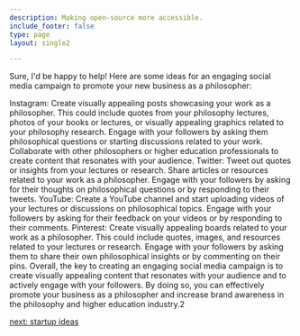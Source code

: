 ```yaml
---
description: Making open-source more accessible.
include_footer: false
type: page
layout: single2

---
```


<p>
Sure, I'd be happy to help! Here are some ideas for an engaging social media campaign to promote your new business as a philosopher:

Instagram:
Create visually appealing posts showcasing your work as a philosopher. This could include quotes from your philosophy lectures, photos of your books or lectures, or visually appealing graphics related to your philosophy research.
Engage with your followers by asking them philosophical questions or starting discussions related to your work.
Collaborate with other philosophers or higher education professionals to create content that resonates with your audience.
Twitter:
Tweet out quotes or insights from your lectures or research.
Share articles or resources related to your work as a philosopher.
Engage with your followers by asking for their thoughts on philosophical questions or by responding to their tweets.
YouTube:
Create a YouTube channel and start uploading videos of your lectures or discussions on philosophical topics.
Engage with your followers by asking for their feedback on your videos or by responding to their comments.
Pinterest:
Create visually appealing boards related to your work as a philosopher. This could include quotes, images, and resources related to your lectures or research.
Engage with your followers by asking them to share their own philosophical insights or by commenting on their pins.
Overall, the key to creating an engaging social media campaign is to create visually appealing content that resonates with your audience and to actively engage with your followers. By doing so, you can effectively promote your business as a philosopher and increase brand awareness in the philosophy and higher education industry.2


<a href="https://workdojos.com/philosophers/startup">next: startup ideas</a>
